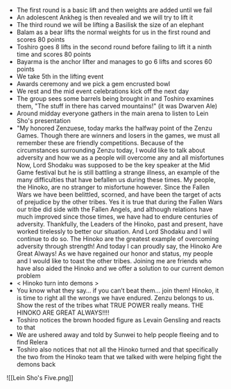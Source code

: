 - The first round is a basic lift and then weights are added until we fail
- An adolescent Ankheg is then revealed and we will try to lift it
- The third round we will be lifting a Basilisk the size of an elephant
- Balam as a bear lifts the normal weights for us in the first round and scores 80 points
- Toshiro goes 8 lifts in the second round before failing to lift it a ninth time and scores 80 points
- Bayarma is the anchor lifter and manages to go 6 lifts and scores 60 points
- We take 5th in the lifting event
- Awards ceremony and we pick a gem encrusted bowl
- We rest and the mid event celebrations kick off the next day
- The group sees some barrels being brought in and Toshiro examines them, "The stuff in there has carved mountains!" (it was Dwarven Ale)
- Around midday everyone gathers in the main arena to listen to Lein Sho's presentation
- "My honored Zenzuese, today marks the halfway point of the Zenzu Games. Though there are winners and losers in the games, we must all remember these are friendly competitions. Because of the circumstances surrounding Zenzu today, I would like to talk about adversity and how we as a people will overcome any and all misfortunes Now, Lord Shodaku was supposed to be the key speaker at the Mid Game festival but he is still battling a strange illness, an example of the many difficulties that have befallen us during these times. My people, the Hinoko, are no stranger to misfortune however. Since the Fallen Wars we have been belittled, scorned, and have been the target of acts of prejudice by the other tribes. Yes it is true that during the Fallen Wars our tribe did side with the Fallen Angels, and although relations have much improved since those times, we have had to endure centuries of adversity. Thankfully, the Leaders of the Hinoko, past and present, have worked tirelessly to better our situation. And Lord Shodaku and I will continue to do so. The Hinoko are the greatest example of overcoming adversity through strength! And today I can proudly say, the Hinoko Are Great Always! As we have regained our honor and status, my people and I would like to toast the other tribes. Joining me are friends who have also aided the Hinoko and we offer a solution to our current demon problem
- < Hinoko turn into demons >
- You know what they say… if you can’t beat them… join them! Hinoko, it is time to right all the wrongs we have endured. Zenzu belongs to us. Show the rest of the tribes what TRUE POWER really means. THE HINOKO ARE GREAT ALWAYS!!!!
- Toshiro notices the brown hooded figure as Levain Gensling and reacts to that
- We are ushered away and told by Sunwei to help people fleeing and to find Relera
- Toshiro also notices that not all the Hinoko turned and that specifically the two from the Hinoko team that we talked with were helping fight the demons back

![[Lein Sho's Five.png]]